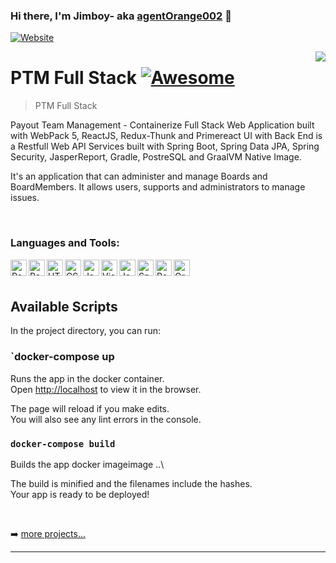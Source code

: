### Hi there, I'm Jimboy- aka [agentOrange002][website] 👋

[![Website](https://img.shields.io/website?label=agentOrange002.com&style=for-the-badge&url=https%3A%2F%2Fdistracted-einstein-e83f94.netlify.app)](https://distracted-einstein-e83f94.netlify.app/)


<img src="public/readme.png" align="right" />

# PTM Full Stack [![Awesome](https://cdn.rawgit.com/sindresorhus/awesome/d7305f38d29fed78fa85652e3a63e154dd8e8829/media/badge.svg)](https://github.com/agentOrange002/ptm#readme)
> PTM Full Stack

Payout Team Management - Containerize Full Stack Web Application built with WebPack 5, ReactJS, Redux-Thunk and Primereact UI with Back End is a Restfull Web API Services built with Spring Boot, Spring Data JPA, Spring Security, JasperReport, Gradle, PostreSQL and GraalVM Native Image. 

It's an application that can administer and manage Boards and BoardMembers. It allows users, supports and administrators to manage issues.

<br />

### Languages and Tools:

[<img align="left" alt="React" width="26px" src="https://cdn.jsdelivr.net/npm/simple-icons@v3/icons/react.svg"/>][website]

[<img align="left" alt="Redux" width="26px" src="https://cdn.jsdelivr.net/npm/simple-icons@v3/icons/redux.svg"/>][website]

[<img align="left" alt="HTML" width="26px" src="https://cdn.jsdelivr.net/npm/simple-icons@v3/icons/html5.svg"/>][website]

[<img align="left" alt="CSS" width="26px" src="https://cdn.jsdelivr.net/npm/simple-icons@v3/icons/css3.svg"/>][website]

[<img align="left" alt="Javascript" width="26px" src="https://cdn.jsdelivr.net/npm/simple-icons@v3/icons/javascript.svg"/>][website]

[<img align="left" alt="Visual Studio Code" width="26px" src="https://cdn.jsdelivr.net/npm/simple-icons@v3/icons/visualstudiocode.svg"/>][website]

[<img align="left" alt="Java" width="26px" src="https://cdn.jsdelivr.net/npm/simple-icons@v3/icons/java.svg"/>][website]

[<img align="left" alt="Spring" width="26px" src="https://cdn.jsdelivr.net/npm/simple-icons@v3/icons/spring.svg"/>][website]

[<img align="left" alt="PostgreSQL" width="26px" src="https://cdn.jsdelivr.net/npm/simple-icons@v3/icons/postgresql.svg"/>][website]

[<img align="left" alt="Gradle" width="26px" src="https://cdn.jsdelivr.net/npm/simple-icons@v3/icons/gradle.svg"/>][website]


<br />
<br />

## Available Scripts

In the project directory, you can run:

### `docker-compose up 

Runs the app in the docker container.\
Open [http://localhost](http://localhost) to view it in the browser.

The page will reload if you make edits.\
You will also see any lint errors in the console.

### `docker-compose build`

Builds the app docker imageimage ..\


The build is minified and the filenames include the hashes.\
Your app is ready to be deployed!

<br/>

➡️ [more projects...](https://github.com/agentOrange002?tab=repositories)

---

[website]: https://distracted-einstein-e83f94.netlify.app/
